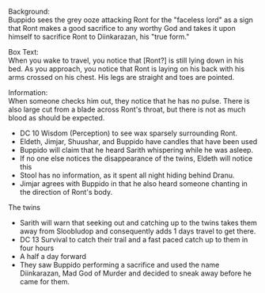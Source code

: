 Background:  
Buppido sees the grey ooze attacking Ront for the "faceless lord" as a sign that Ront makes a good sacrifice to any worthy God and takes it upon himself to sacrifice Ront to Diinkarazan, his "true form."
 
Box Text:  
When you wake to travel, you notice that [Ront?] is still lying down in his bed. As you approach, you notice that Ront is laying on his back with his arms crossed on his chest. His legs are straight and toes are pointed.
 
Information:  
When someone checks him out, they notice that he has no pulse. There is also large cut from a blade across Ront's throat, but there is not as much blood as should be expected.

- DC 10 Wisdom (Perception) to see wax sparsely surrounding Ront.
- Eldeth, Jimjar, Shuushar, and Buppido have candles that have been used
- Buppido will claim that he heard Sarith whispering while he was asleep.
- If no one else notices the disappearance of the twins, Eldeth will notice this
- Stool has no information, as it spent all night hiding behind Dranu.
- Jimjar agrees with Buppido in that he also heard someone chanting in the direction of Ront's body.
 
The twins

- Sarith will warn that seeking out and catching up to the twins takes them away from Sloobludop and consequently adds 1 days travel to get there.
- DC 13 Survival to catch their trail and a fast paced catch up to them in four hours
- A half a day forward
- They saw Buppido performing a sacrifice and used the name Diinkarazan, Mad God of Murder and decided to sneak away before he came for them.